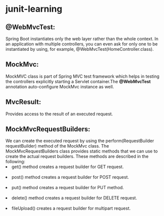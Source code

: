 # junit-learning
<h2>@WebMvcTest:</h2>Spring Boot instantiates only the web layer rather than the whole context. In an application with multiple controllers, you can even ask for only one to be instantiated by using, for example, @WebMvcTest(HomeController.class).

<h2>MockMvc:</h2>MockMVC class is part of Spring MVC test framework which helps in testing the controllers explicitly starting a Servlet container.The <b>@WebMvcTest</b> annotation auto-configure MockMvc instance as well.

<h2>MvcResult:</h2>Provides access to the result of an executed request.
<h2>MockMvcRequestBuilders:</h2>We can create the executed request by using the perform(RequestBuilder requestBuilder) method of the MockMvc class. The MockMvcRequestBuilders class provides static methods that we can use to create the actual request builders. These methods are described in the following:<br>
<li>get() method creates a request builder for GET request.</li><br>
<li>post() method creates a request builder for POST request.</li><br>
<li>put() method creates a request builder for PUT method.</li><br>
<li>delete() method creates a request builder for DELETE request.</li><br>
<li>fileUpload() creates a request builder for multipart request.</li><br>

